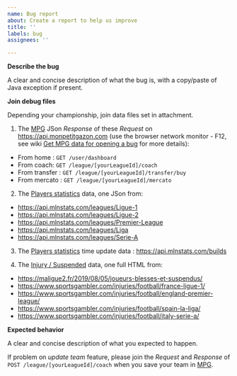 ```yaml
---
name: Bug report
about: Create a report to help us improve
title: ''
labels: bug
assignees: ''

---
```


**Describe the bug**

A clear and concise description of what the bug is, with a copy/paste of Java exception if present.

**Join debug files**

Depending your championship, join data files set in attachment.

1. The [MPG](https://mpg.football/) JSon *Response* of these *Request* on https://api.monpetitgazon.com (use the browser network monitor - F12, see wiki [Get MPG data for opening a bug](https://github.com/axel3rd/mpg-coach-bot/wiki/Get-MPG-data-for-opening-a-bug) for more details):

- From home : `GET /user/dashboard`
- From coach: `GET /league/[yourLeagueId]/coach`
- From transfer : `GET /league/[yourLeagueId]/transfer/buy`
- From mercato : `GET /league/[yourLeagueId]/mercato`

2. The [Players statistics](https://www.mpgstats.fr/) data, one JSon from:

- https://api.mlnstats.com/leagues/Ligue-1
- https://api.mlnstats.com/leagues/Ligue-2
- https://api.mlnstats.com/leagues/Premier-League
- https://api.mlnstats.com/leagues/Liga
- https://api.mlnstats.com/leagues/Serie-A

3. The [Players statistics](https://www.mpgstats.fr/) time update data : https://api.mlnstats.com/builds

4. The [Injury / Suspended](https://www.sportsgambler.com/injuries/football/) data, one full HTML from:

- https://maligue2.fr/2019/08/05/joueurs-blesses-et-suspendus/
- https://www.sportsgambler.com/injuries/football/france-ligue-1/
- https://www.sportsgambler.com/injuries/football/england-premier-league/
- https://www.sportsgambler.com/injuries/football/spain-la-liga/
- https://www.sportsgambler.com/injuries/football/italy-serie-a/

**Expected behavior**

A clear and concise description of what you expected to happen.

If problem on *update team* feature, please join the *Request* and *Response* of `POST /league/[yourLeagueId]/coach` when you save your team in [MPG](https://mpg.football/).
